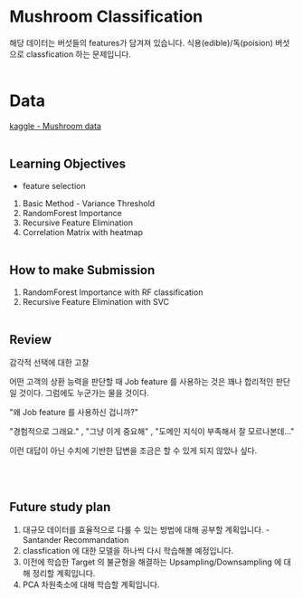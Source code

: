 # Mushroom Classification
해당 데이터는 버섯들의 features가 담겨져 있습니다. 식용(edible)/독(poision) 버섯으로 classfication 하는 문제입니다.
<br><br>

# Data 
[kaggle - Mushroom data](https://www.kaggle.com/uciml/mushroom-classification)
<br><br>

## Learning Objectives

- feature selection
1. Basic Method - Variance Threshold
2. RandomForest Importance
3. Recursive Feature Elimination
4. Correlation Matrix with heatmap
<br><br>

## How to make Submission

1. RandomForest Importance with RF classification
2. Recursive Feature Elimination with SVC
<br><br>

## Review

감각적 선택에 대한 고찰

어떤 고객의 상환 능력을 판단할 때 Job feature 를 사용하는 것은 꽤나 합리적인 판단일 것이다. 그럼에도 누군가는 물을 것이다. 

"왜 Job feature 를 사용하신 겁니까?"

"경험적으로 그래요." , "그냥 이게 중요해" , "도메인 지식이 부족해서 잘 모르나본데..." 

이런 대답이 아닌 수치에 기반한 답변을 조금은 할 수 있게 되지 않았나 싶다. 

<br><br>
## Future study plan

1. 대규모 데이터를 효율적으로 다룰 수 있는 방법에 대해 공부할 계획입니다. - Santander Recommandation
2. classfication 에 대한 모델을 하나씩 다시 학습해볼 예정입니다.
3. 이전에 학습한 Target 의 불균형을 해결하는 Upsampling/Downsampling 에 대해 정리할 계획입니다. 
4. PCA 차원축소에 대해 학습할 계획입니다.
<br><br>
